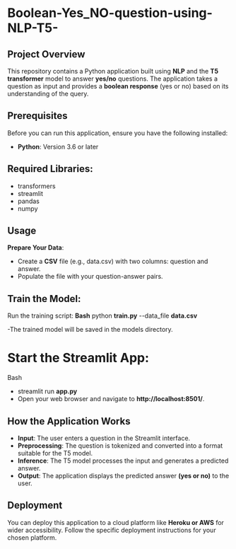# Boolean-Yes_NO-question-using-NLP-T5-

## Project Overview
This repository contains a Python application built using **NLP** and the **T5 transformer** model to answer **yes/no** questions. The application takes a question as input and provides a **boolean response** (yes or no) based on its understanding of the query.

## Prerequisites
Before you can run this application, ensure you have the following installed:

- **Python**: Version 3.6 or later

## Required Libraries:
- transformers
- streamlit
- pandas
- numpy


## Usage
**Prepare Your Data**:

- Create a **CSV** file (e.g., data.csv) with two columns: question and answer.
- Populate the file with your question-answer pairs.

## Train the Model:

Run the training script:
**Bash**
python **train.py** --data_file **data.csv**

 -The trained model will be saved in the models directory.
# Start the Streamlit App:

Bash
- streamlit run **app.py**
- Open your web browser and navigate to **http://localhost:8501/**.

  
## How the Application Works
- **Input**: The user enters a question in the Streamlit interface.
- **Preprocessing**: The question is tokenized and converted into a format suitable for the T5 model.
- **Inference**: The T5 model processes the input and generates a predicted answer.
- **Output**: The application displays the predicted answer **(yes or no)** to the user.
  
## Deployment
You can deploy this application to a cloud platform like **Heroku or AWS** for wider accessibility. Follow the specific deployment instructions for your chosen platform.
